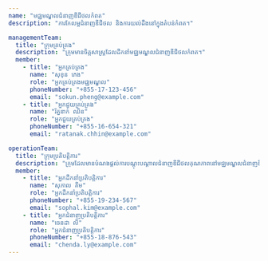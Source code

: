 ```yaml
---
name: "មជ្ឈមណ្ឌលជំនាញឌីជីថលកំពត"
description: "ការកែលម្អជំនាញឌីជីថល និងការយល់ដឹងនៅក្នុងតំបន់កំពត។"

managementTeam:
  title: "ក្រុមគ្រប់គ្រង"
  description: "ក្រុមមានចិត្តសាស្ត្រដែលដឹកនាំមជ្ឈមណ្ឌលជំនាញឌីជីថលកំពត។"
  member:
    - title: "អ្នកគ្រប់គ្រង"
      name: "សុខុន ភេង"
      role: "អ្នកគ្រប់គ្រងមជ្ឈមណ្ឌល"
      phoneNumber: "+855-17-123-456"
      email: "sokun.pheng@example.com"
    - title: "អ្នកជួយគ្រប់គ្រង"
      name: "រ័ត្ននាក់ ឈិន"
      role: "អ្នកជួយគ្រប់គ្រង"
      phoneNumber: "+855-16-654-321"
      email: "ratanak.chhin@example.com"

operationTeam:
  title: "ក្រុមប្រតិបត្តិការ"
  description: "ក្រុមដែលមានបំណងផ្តល់ការបណ្តុះបណ្តាលជំនាញឌីជីថលគុណភាពនៅមជ្ឈមណ្ឌលជំនាញឌីជីថលកំពត។"
  member:
    - title: "អ្នកដឹកនាំប្រតិបត្តិការ"
      name: "សុភាល គីម"
      role: "អ្នកដឹកនាំប្រតិបត្តិការ"
      phoneNumber: "+855-19-234-567"
      email: "sophal.kim@example.com"
    - title: "អ្នកជំនាញប្រតិបត្តិការ"
      name: "ចេនដា លី"
      role: "អ្នកជំនាញប្រតិបត្តិការ"
      phoneNumber: "+855-18-876-543"
      email: "chenda.ly@example.com"
---
```

